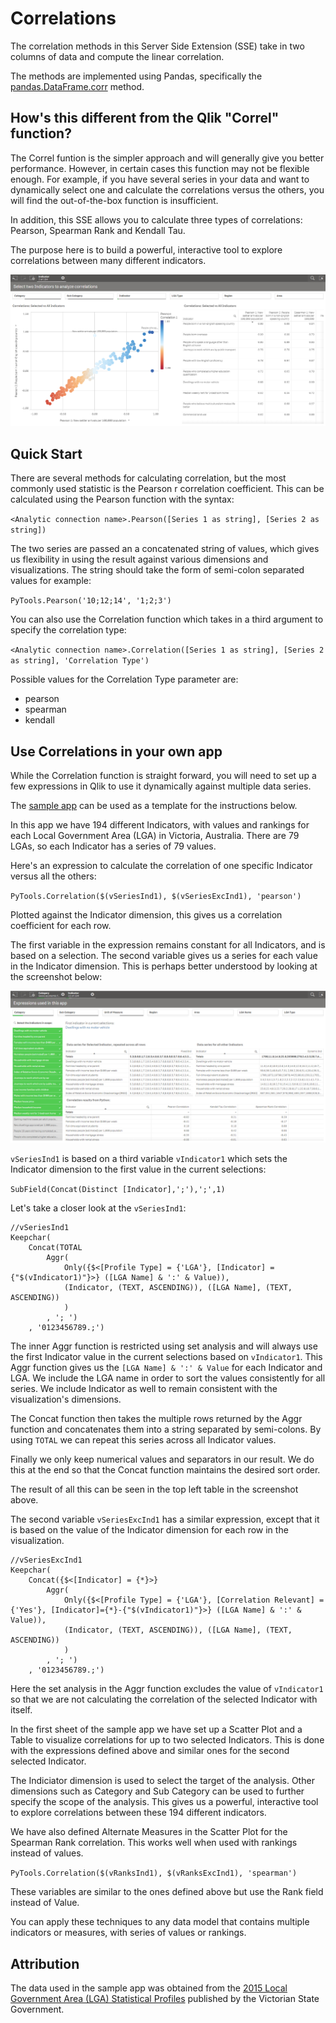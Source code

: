 # Correlations

The correlation methods in this Server Side Extension (SSE) take in two columns of data and compute the linear correlation. 

The methods are implemented using Pandas, specifically the [pandas.DataFrame.corr](https://pandas.pydata.org/pandas-docs/stable/generated/pandas.DataFrame.corr.html) method.

## How's this different from the Qlik "Correl" function?

The Correl funtion is the simpler approach and will generally give you better performance. However, in certain cases this function may not be flexible enough. For example, if you have several series in your data and want to dynamically select one and calculate the correlations versus the others, you will find the out-of-the-box function is insufficient.

In addition, this SSE allows you to calculate three types of correlations: Pearson, Spearman Rank and Kendall Tau. 

The purpose here is to build a powerful, interactive tool to explore correlations between many different indicators.

![Dynamic correlations for 194 Indicators](images/Correlations-00.png)

## Quick Start

There are several methods for calculating correlation, but the most commonly used statistic is the Pearson r correlation coefficient. This can be calculated using the Pearson function with the syntax:

`<Analytic connection name>.Pearson([Series 1 as string], [Series 2 as string])`

The two series are passed an a concatenated string of values, which gives us flexibility in using the result against various dimensions and visualizations. The string should take the form of semi-colon separated values for example:

`PyTools.Pearson('10;12;14', '1;2;3')`

You can also use the Correlation function which takes in a third argument to specify the correlation type:

`<Analytic connection name>.Correlation([Series 1 as string], [Series 2 as string], 'Correlation Type')`

Possible values for the Correlation Type parameter are: 
- pearson
- spearman
- kendall

## Use Correlations in your own app

While the Correlation function is straight forward, you will need to set up a few expressions in Qlik to use it dynamically against multiple data series.

The [sample app](Sample_App_Correlations.qvf) can be used as a template for the instructions below.

In this app we have 194 different Indicators, with values and rankings for each Local Government Area (LGA) in Victoria, Australia. There are 79 LGAs, so each Indicator has a series of 79 values. 

Here's an expression to calculate the correlation of one specific Indicator versus all the others:

`PyTools.Correlation($(vSeriesInd1), $(vSeriesExcInd1), 'pearson')`

Plotted against the Indicator dimension, this gives us a correlation coefficient for each row.

The first variable in the expression remains constant for all Indicators, and is based on a selection. The second variable gives us a series for each value in the Indicator dimension. This is perhaps better understood by looking at the screenshot below:

![Steps to get to the correlation](images/Correlations-01.png)

`vSeriesInd1` is based on a third variable `vIndicator1` which sets the Indicator dimension to the first value in the current selections:

`SubField(Concat(Distinct [Indicator],';'),';',1)`

Let's take a closer look at the `vSeriesInd1`:

```
//vSeriesInd1
Keepchar(
	Concat(TOTAL
		Aggr(
		    Only({$<[Profile Type] = {'LGA'}, [Indicator] = {"$(vIndicator1)"}>} ([LGA Name] & ':' & Value)), 
		    (Indicator, (TEXT, ASCENDING)), ([LGA Name], (TEXT, ASCENDING))
		    ) 
		, '; ')
	, '0123456789.;')
```

The inner Aggr function is restricted using set analysis and will always use the first Indicator value in the current selections based on `vIndicator1`. This Aggr function gives us the `[LGA Name] & ':' & Value` for each Indicator and LGA. We include the LGA name in order to sort the values consistently for all series. We include Indicator as well to remain consistent with the visualization's dimensions.

The Concat function then takes the multiple rows returned by the Aggr function and concatenates them into a string separated by semi-colons. By using `TOTAL` we can repeat this series across all Indicator values.

Finally we only keep numerical values and separators in our result. We do this at the end so that the Concat function maintains the desired sort order.

The result of all this can be seen in the top left table in the screenshot above.

The second variable `vSeriesExcInd1` has a similar expression, except that it is based on the value of the Indicator dimension for each row in the visualization. 

```
//vSeriesExcInd1
Keepchar(
	Concat({$<[Indicator] = {*}>}
		Aggr(
		    Only({$<[Profile Type] = {'LGA'}, [Correlation Relevant] = {'Yes'}, [Indicator]={*}-{"$(vIndicator1)"}>} ([LGA Name] & ':' & Value)), 
		    (Indicator, (TEXT, ASCENDING)), ([LGA Name], (TEXT, ASCENDING))
		    ) 
		, '; ')
    , '0123456789.;')
```

Here the set analysis in the Aggr function excludes the value of `vIndicator1` so that we are not calculating the correlation of the selected Indicator with itself. 

In the first sheet of the sample app we have set up a Scatter Plot and a Table to visualize correlations for up to two selected Indicators. This is done with the expressions defined above and similar ones for the second selected Indicator. 

The Indiciator dimension is used to select the target of the analysis. Other dimensions such as Category and Sub Category can be used to further specify the scope of the analysis. This gives us a powerful, interactive tool to explore correlations between these 194 different indicators.

We have also defined Alternate Measures in the Scatter Plot for the Spearman Rank correlation. This works well when used with rankings instead of values.

`PyTools.Correlation($(vRanksInd1), $(vRanksExcInd1), 'spearman')`

These variables are similar to the ones defined above but use the Rank field instead of Value. 

You can apply these techniques to any data model that contains multiple indicators or measures, with series of values or rankings.

## Attribution
The data used in the sample app was obtained from the [2015 Local Government Area (LGA) Statistical Profiles](https://www2.health.vic.gov.au/about/reporting-planning-data/gis-and-planning-products/geographical-profiles) published by the Victorian State Government.
